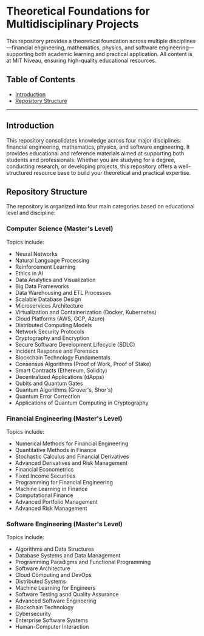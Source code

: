 # Theoretical Foundations for Multidisciplinary Projects

This repository provides a theoretical foundation across multiple disciplines—financial engineering, mathematics, physics, and software engineering—supporting both academic learning and practical application. All content is at MIT Niveau, ensuring high-quality educational resources.

## Table of Contents

- [Introduction](#introduction)
- [Repository Structure](#repository-structure)

---

## Introduction

This repository consolidates knowledge across four major disciplines: financial engineering, mathematics, physics, and software engineering. It provides educational and reference materials aimed at supporting both students and professionals. Whether you are studying for a degree, conducting research, or developing projects, this repository offers a well-structured resource base to build your theoretical and practical expertise.

## Repository Structure

The repository is organized into four main categories based on educational level and discipline:

### **Computer Science (Master's Level)**

Topics include:
- Neural Networks
- Natural Language Processing
- Reinforcement Learning
- Ethics in AI
- Data Analytics and Visualization
- Big Data Frameworks
- Data Warehousing and ETL Processes
- Scalable Database Design
- Microservices Architecture
- Virtualization and Containerization (Docker, Kubernetes)
- Cloud Platforms (AWS, GCP, Azure)
- Distributed Computing Models
- Network Security Protocols
- Cryptography and Encryption
- Secure Software Development Lifecycle (SDLC)
- Incident Response and Forensics
- Blockchain Technology Fundamentals
- Consensus Algorithms (Proof of Work, Proof of Stake)
- Smart Contracts (Ethereum, Solidity)
- Decentralized Applications (dApps)
- Qubits and Quantum Gates
- Quantum Algorithms (Grover's, Shor's)
- Quantum Error Correction
- Applications of Quantum Computing in Cryptography

### **Financial Engineering (Master's Level)**

Topics include:
- Numerical Methods for Financial Engineering
- Quantitative Methods in Finance
- Stochastic Calculus and Financial Derivatives
- Advanced Derivatives and Risk Management
- Financial Econometrics
- Fixed Income Securities
- Programming for Financial Engineering
- Machine Learning in Finance
- Computational Finance
- Advanced Portfolio Management
- Advanced Risk Management

### **Software Engineering (Master's Level)**

Topics include:
- Algorithms and Data Structures
- Database Systems and Data Management
- Programming Paradigms and Functional Programming
- Software Architecture
- Cloud Computing and DevOps
- Distributed Systems
- Machine Learning for Engineers
- Software Testing asnd Quality Assurance
- Advanced Software Engineering
- Blockchain Technology
- Cybersecurity
- Enterprise Software Systems
- Human-Computer Interaction
